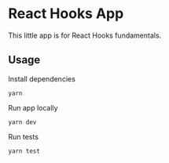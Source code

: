 # React Hooks App

This little app is for React Hooks fundamentals.

## Usage

Install dependencies

```
yarn
```

Run app locally

```
yarn dev
```

Run tests

```
yarn test
```
